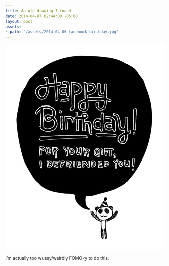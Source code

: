 ```yaml
---
title: An old drawing I found
date: 2014-04-07 02:44:00 -05:00
layout: post
assets:
- path: "/assets/2014-04-06-facebook-birthday.jpg"
---
```


![When Facebook says it’s your birthday and I don’t know who you are](/assets/2014-04-06-facebook-birthday.jpg)

I’m actually too wussy/weirdly FOMO-y to do this.
